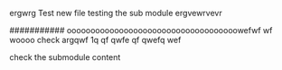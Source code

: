 ergwrg
Test
new file
testing the sub module
 ergvewrvevr


########### oooooooooooooooooooooooooooooooooooowefwf wf woooo
check
argqwf   1q  qf qwfe  qf  qwefq wef


check the submodule content
